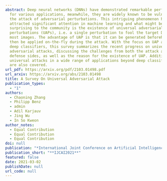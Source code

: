 ```yaml
---
abstract: Deep neural networks (DNNs) have demonstrated remarkable performance
  for various applications, meanwhile, they are widely known to be vulnerable to
  the attack of adversarial perturbations. This intriguing phenomenon has
  attracted significant attention in machine learning and what might be more
  surprising to the community is the existence of universal adversarial
  perturbations (UAPs), i.e. a single perturbation to fool the target DNN for
  most images. The advantage of UAP is that it can be generated beforehand and
  then be applied on-the-fly during the attack. With the focus on UAP against
  deep classifiers, this survey summarizes the recent progress on universal
  adversarial attacks, discussing the challenges from both the attack and
  defense sides, as well as the reason for the existence of UAP. Additionally,
  universal attacks in a wide range of applications beyond deep classification
  are also covered.
url_pdf: https://arxiv.org/pdf/2103.01498.pdf
url_arxiv: https://arxiv.org/abs/2103.01498
title: A Survey On Universal Adversarial Attack
publication_types:
  - "1"
authors:
  - Chaoning Zhang
  - Philipp Benz
  - admin
  - Adil Karjauv
  - Jing Wu
  - In So Kweon
author_notes:
  - Equal Contribution
  - Equal Contribution
  - Equal Contribution
doi: null
publication: "*International Joint Conference on Artificial Intelligence 2021*"
publication_short: "**IJCAI2021**"
featured: false
date: 2021-03-02
publishDate: null
url_code: null
---
```

